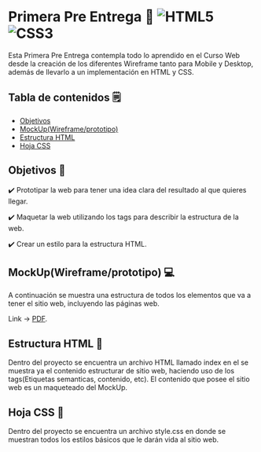 # Primera Pre Entrega :open_file_folder: ![HTML5](https://img.shields.io/badge/html5-%23E34F26.svg?style=for-the-badge&logo=html5&logoColor=white) ![CSS3](https://img.shields.io/badge/css3-%231572B6.svg?style=for-the-badge&logo=css3&logoColor=white)

Esta Primera Pre Entrega contempla todo lo aprendido en el Curso Web desde la creación de los diferentes Wireframe tanto para Mobile y Desktop, además de llevarlo a un implementación en HTML y CSS.

## Tabla de contenidos :spiral_notepad:
- [Objetivos](Objetivos)
- [MockUp(Wireframe/prototipo)](MockUp(Wireframe/prototipo))
- [Estructura HTML]()
- [Hoja CSS]()


## Objetivos :pushpin:

:heavy_check_mark: Prototipar la web para tener una idea clara del resultado al que quieres llegar.

:heavy_check_mark: Maquetar la web utilizando los tags para describir la estructura de la web.

:heavy_check_mark: Crear un estilo para la estructura HTML.


## MockUp(Wireframe/prototipo) :computer:
A continuación se muestra una estructura de todos los elementos que va a tener el sitio web, incluyendo las páginas web.

Link -> [PDF](https://github.com/X-Yams-X/Primera-Pre-Entrega-44830/Pre-Entrega-Wireframe.pdf).

## Estructura HTML :page_with_curl:
Dentro del proyecto se encuentra un archivo HTML llamado index en el se muestra ya el contenido estructurar de sitio web, haciendo uso de los tags(Etiquetas semanticas, contenido, etc). El contenido que posee el sitio web es un maqueteado del MockUp.

## Hoja CSS :page_with_curl:
Dentro del proyecto se encuentra un archivo style.css en donde se muestran todos los estilos básicos que le darán vida al sitio web.





